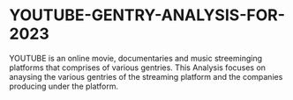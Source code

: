 # YOUTUBE-GENTRY-ANALYSIS-FOR-2023
YOUTUBE is an online movie, documentaries and music streeminging platforms that comprises of various gentries. This Analysis focuses on anaysing the various gentries of the streaming platform and the companies producing under the platform.
